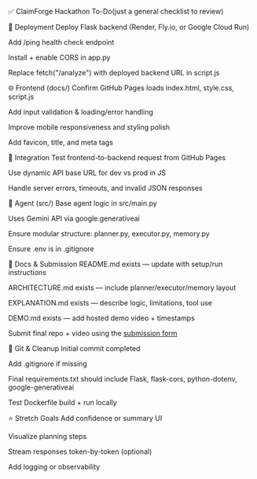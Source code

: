 ✅ ClaimForge Hackathon To-Do(just a general checklist to review)

🚀 Deployment
 Deploy Flask backend (Render, Fly.io, or Google Cloud Run)

 Add /ping health check endpoint

 Install + enable CORS in app.py

 Replace fetch("/analyze") with deployed backend URL in script.js

🌐 Frontend (docs/)
 Confirm GitHub Pages loads index.html, style.css, script.js

 Add input validation & loading/error handling

 Improve mobile responsiveness and styling polish

 Add favicon, title, and meta tags

🔁 Integration
 Test frontend-to-backend request from GitHub Pages

 Use dynamic API base URL for dev vs prod in JS

 Handle server errors, timeouts, and invalid JSON responses

🧠 Agent (src/)
 Base agent logic in src/main.py

 Uses Gemini API via google.generativeai

 Ensure modular structure: planner.py, executor.py, memory.py

 Ensure .env is in .gitignore

📄 Docs & Submission
 README.md exists — update with setup/run instructions

 ARCHITECTURE.md exists — include planner/executor/memory layout

 EXPLANATION.md exists — describe logic, limitations, tool use

 DEMO.md exists — add hosted demo video + timestamps

 Submit final repo + video using the [submission form](https://forms.gle/nBhDe1UMpQYujPSAA)

🔧 Git & Cleanup
 Initial commit completed

 Add .gitignore if missing

 Final requirements.txt should include Flask, flask-cors, python-dotenv, google-generativeai

 Test Dockerfile build + run locally

⭐ Stretch Goals
 Add confidence or summary UI

 Visualize planning steps

 Stream responses token-by-token (optional)

 Add logging or observability
